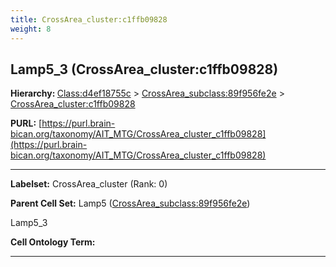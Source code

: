 ```yaml
---
title: CrossArea_cluster:c1ffb09828
weight: 8
---
```

## Lamp5_3 (CrossArea_cluster:c1ffb09828)
<b>Hierarchy: </b>
[Class:d4ef18755c](../Class_d4ef18755c) >
[CrossArea_subclass:89f956fe2e](../CrossArea_subclass_89f956fe2e) >
[CrossArea_cluster:c1ffb09828](../CrossArea_cluster_c1ffb09828)

**PURL:** [https://purl.brain-bican.org/taxonomy/AIT_MTG/CrossArea_cluster_c1ffb09828](https://purl.brain-bican.org/taxonomy/AIT_MTG/CrossArea_cluster_c1ffb09828)

---


**Labelset:** CrossArea_cluster (Rank: 0)

**Parent Cell Set:** Lamp5 ([CrossArea_subclass:89f956fe2e](../CrossArea_subclass_89f956fe2e))

Lamp5_3


**Cell Ontology Term:** 

[MARKER GENES.]: #


---

[TRANSFERRED ANNOTATIONS.]: #


[AUTHOR ANNOTATION FIELDS.]: #

